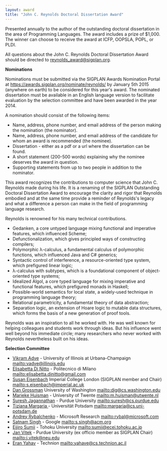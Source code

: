 ```yaml
---
layout: award
title: "John C. Reynolds Doctoral Dissertation Award"
---
```


Presented annually to the author of the outstanding doctoral
dissertation in the area of Programming Languages. The award includes
a prize of $1,000. The winner can choose to receive the award at ICFP,
OOPSLA, POPL, or PLDI.

All questions about the John C. Reynolds Doctoral Dissertation Award should be directed to reynolds_award@sigplan.org.

**Nominations**

Nominations must be submitted via the SIGPLAN Awards Nomination Portal at 
<https://awards.sigplan.org/nominate/reynolds/> by January
5th 2015 (anywhere on earth) to be considered for this year's award. The nominated dissertation
must be available in an English language version to facilitate
evaluation by the selection committee and have been awarded in the
year 2014.  

A nomination should consist of the following items:

 *  Name, address, phone number, and email address of the person making the nomination (the nominator).
 *  Name, address, phone number, and email address of the candidate for whom an award is recommended (the nominee).
 *  Dissertation - either as a pdf or a url where the dissertation can be found.
 *  A short statement (200-500 words) explaining why the nominee deserves the award in question. 
 *  Supporting statements from up to two people in addition to the nominator.

This award recognizes the contributions to computer science that John
C. Reynolds made during his life.  It is a renaming of the SIGPLAN
Outstanding Doctoral Dissertation Award to encourage the clarity and
rigor that Reynolds embodied and at the same time provide a reminder
of Reynolds's legacy and what a difference a person can make in the
field of programming language research.

Reynolds is renowned for his many technical contributions.

 * Gedanken, a core untyped language mixing functional and imperative features, which influenced Scheme;
 * Defunctionalization, which gives principled ways of constructing compilers;
 * Polymorphic λ-calculus, a fundamental calculus of polymorphic functions, which influenced Java and C# generics;
 * Syntactic control of interference, a resource-oriented type system, which prefigured linear logic;
 * λ-calculus with subtypes, which is a foundational component of object-oriented type systems;
 * Idealized Algol, a core typed language for mixing imperative and functional features, which prefigured monads in Haskell;
 * Possible-world semantics for local state, a widely-used technique in programming language theory;
 * Relational parametricity, a fundamental theory of data abstraction;
 * Separation logic, an extension of Hoare logic to mutable data structures, which forms the basis of a new generation of proof tools.

Reynolds was an inspiration to all he worked with. He was well known for helping colleagues and students work through ideas. But his influence went well beyond his immediate circle; many researchers who never worked with Reynolds nevertheless built on his ideas.
 
**Selection Committee**

 * [Vikram Adve](http://llvm.cs.uiuc.edu/~vadve/Home.html) - University of Illinois at Urbana-Champaign <mailto:vadve@illinois.edu>
 * [Elisabetta  Di Nitto](http://home.deib.polimi.it/dinitto/) - Politecnico di Milano <mailto:elisabetta.dinitto@gmail.com>
 * [Susan Eisenbach](http://www.imperial.ac.uk/AP/faces/pages/read/Home.jsp?person=s.eisenbach&_adf.ctrl-state=16dpu3khvn_99&_afrRedirect=169130355484999) Imperial College London (SIGPLAN member and Chair) <mailto:s.eisenbach@imperial.ac.uk>
 * [Dan Grossman](http://homes.cs.washington.edu/~djg/) University of Washington <mailto:djg@cs.washington.edu>
 * [Marieke Huisman](http://wwwhome.ewi.utwente.nl/~marieke/) -  University of Twente <mailto:m.huisman@utwente.nl>
 * [Suresh Jagannathan](http://www.cs.purdue.edu/homes/suresh/) - Purdue University <mailto:suresh@cs.purdue.edu>
 * [Tiziana Margaria ](https://www.cs.uni-potsdam.de/sse/people.html?id=tmargaria) - Universität Potsdam <mailto:margaria@cs.uni-potsdam.de>
 * [Andrey Rybalchenko](http://www7.in.tum.de/~rybal/) - Microsoft Research <mailto:rybal@microsoft.com>
 * [Satnam Singh](https://plus.google.com/110563483361774700563/about) - Google <mailto:s.singh@acm.org>
 * [Eijiro Sumii](http://www.kb.ecei.tohoku.ac.jp/~sumii/) - Tohoku University <mailto:sumii@ecei.tohoku.ac.jp>
 * [Jan Vitek](http://janvitek.github.io/) - Purdue University (ex officio member as SIGPLAN Chair) <mailto:j.vitek@neu.edu>
 * [Eran Yahav](http://www.cs.technion.ac.il/~yahave/) - Technion <mailto:yahave@cs.technion.ac.il>
